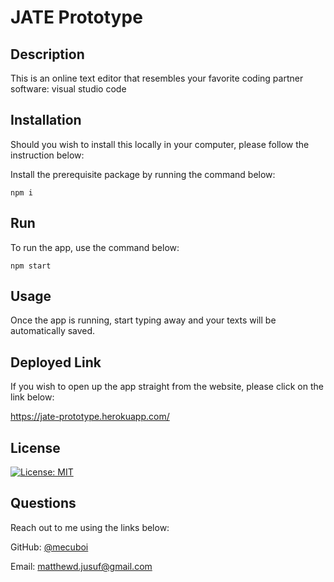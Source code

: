 # JATE Prototype

## Description

This is an online text editor that resembles your favorite coding partner software: visual studio code

## Installation

Should you wish to install this locally in your computer, please follow the instruction below:

Install the prerequisite package by running the command below:
```
npm i
```


## Run

To run the app, use the command below:
```
npm start
```

## Usage

Once the app is running, start typing away and your texts will be automatically saved.

## Deployed Link

If you wish to open up the app straight from the website, please click on the link below:

https://jate-prototype.herokuapp.com/


## License

[![License: MIT](https://img.shields.io/badge/License-MIT-yellow.svg)](https://github.com/mecuboi/Social-Network-Db/blob/main/LICENSE)


## Questions

Reach out to me using the links below: 

GitHub: [@mecuboi](https://github.com/mecuboi)

Email: matthewd.jusuf@gmail.com